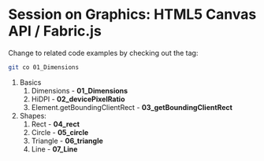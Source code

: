 # Session on Graphics: HTML5 Canvas API / Fabric.js

Change to related code examples by checking out the tag:

```bash
git co 01_Dimensions
```

1. Basics
      1. Dimensions - **01_Dimensions**
      2. HiDPI - **02_devicePixelRatio**
      3. Element.getBoundingClientRect - **03_getBoundingClientRect**
2. Shapes:
	1. Rect - **04_rect**
	2. Circle - **05_circle**
	3. Triangle - **06_triangle**
	4. Line - **07_Line**